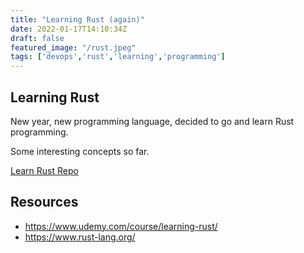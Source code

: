 ```yaml
---
title: "Learning Rust (again)"
date: 2022-01-17T14:10:34Z
draft: false
featured_image: "/rust.jpeg"
tags: ['devops','rust','learning','programming']
---
```


## Learning Rust

New year, new programming language, decided to go and learn Rust programming.

Some interesting concepts so far.

[Learn Rust Repo](https://github.com/alastairhm/rust)

## Resources

* https://www.udemy.com/course/learning-rust/
* https://www.rust-lang.org/
